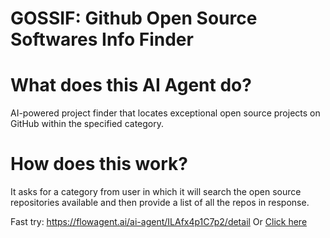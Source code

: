 # GOSSIF: Github Open Source Softwares Info Finder

# What does this AI Agent do?
AI-powered project finder that locates exceptional open source projects on GitHub within the specified category.

# How does this work?
It asks for a category from user in which it will search the open source repositories available and then provide a list of all the repos in response.

Fast try: https://flowagent.ai/ai-agent/ILAfx4p1C7p2/detail
Or [Click here](https://flowagent.ai/ai-agent/ILAfx4p1C7p2/detail)
